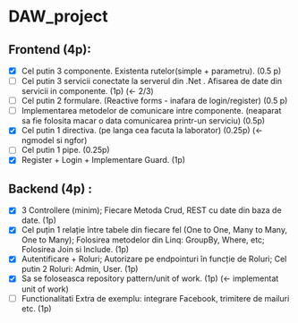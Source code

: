 # DAW_project
  
## Frontend (4p):  
- [X] Cel putin 3 componente. Existenta rutelor(simple + parametru). (0.5 p)  
- [ ] Cel putin 3 servicii conectate la serverul din .Net . Afisarea de date din servicii in componente. (1p) (<- 2/3)
- [ ] Cel putin 2 formulare. (Reactive forms - inafara de login/register) (0.5 p)  
- [ ] Implementarea metodelor de comunicare intre componente. (neaparat sa fie folosita macar o data comunicarea printr-un serviciu) (0.5p)  
- [X] Cel putin 1 directiva. (pe langa cea facuta la laborator) (0.25p) (<-ngmodel si ngfor)  
- [ ] Cel putin 1 pipe. (0.25p)  
- [X] Register + Login + Implementare Guard. (1p)   
  
## Backend (4p) :  
- [X] 3 Controllere (minim); Fiecare Metoda Crud, REST cu date din baza de date. (1p)  
- [X] Cel puțin 1 relație între tabele din fiecare fel (One to One, Many to Many, One to Many); Folosirea metodelor din Linq: GroupBy, Where, etc; Folosirea Join si Include. (1p)  
- [X] Autentificare + Roluri; Autorizare pe endpointuri în funcție de Roluri; Cel putin 2 Roluri: Admin, User. (1p)  
- [X] Sa se foloseasca repository pattern/unit of work. (1p) (<- implementat unit of work)  
- [ ] Functionalitati Extra de exemplu: integrare Facebook, trimitere de mailuri etc. (1p)  
